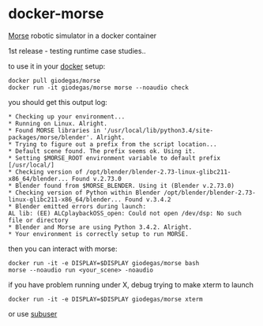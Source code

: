 # docker-morse
[Morse](https://github.com/morse-simulator/morse) robotic simulator in a docker container

1st release - testing runtime case studies..

to use it in your [docker](http://docker.com) setup:

    docker pull giodegas/morse
    docker run -it giodegas/morse morse --noaudio check
    
you should get this output log:

    * Checking up your environment...
    * Running on Linux. Alright.
    * Found MORSE libraries in '/usr/local/lib/python3.4/site-packages/morse/blender'. Alright.
    * Trying to figure out a prefix from the script location...
    * Default scene found. The prefix seems ok. Using it.
    * Setting $MORSE_ROOT environment variable to default prefix [/usr/local/]
    * Checking version of /opt/blender/blender-2.73-linux-glibc211-x86_64/blender... Found v.2.73.0
    * Blender found from $MORSE_BLENDER. Using it (Blender v.2.73.0)
    * Checking version of Python within Blender /opt/blender/blender-2.73-linux-glibc211-x86_64/blender... Found v.3.4.2
    * Blender emitted errors during launch:
    AL lib: (EE) ALCplaybackOSS_open: Could not open /dev/dsp: No such file or directory
    * Blender and Morse are using Python 3.4.2. Alright.
    * Your environment is correctly setup to run MORSE.

then you can interact with morse:

    docker run -it -e DISPLAY=$DISPLAY giodegas/morse bash
    morse --noaudio run <your_scene> -noaudio

if you have problem running under X, debug trying to make xterm to launch

    docker run -it -e DISPLAY=$DISPLAY giodegas/morse xterm
    
or use [subuser](htts://github.com/subuser-security/subuser)
